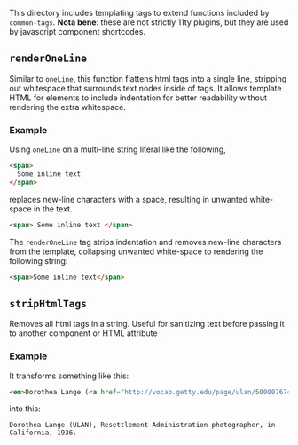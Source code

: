 This directory includes templating tags to extend functions included by `common-tags`. **Nota bene**: these are not strictly 11ty plugins, but they are used by javascript component shortcodes.

## `renderOneLine`

Similar to `oneLine`, this function flattens html tags into a single line, stripping out whitespace that surrounds text nodes inside of tags. It allows template HTML for elements to include indentation for better readability without rendering the extra whitespace.

### Example

Using `oneLine` on a multi-line string literal like the following,

```html
<span>
  Some inline text
</span>
```

replaces new-line characters with a space, resulting in unwanted white-space in the text.

```html
<span> Some inline text </span>
```

The `renderOneLine` tag strips indentation and removes new-line characters from the template, collapsing unwanted white-space to rendering the following string:

```html
<span>Some inline text</span>
```

## `stripHtmlTags`

Removes all html tags in a string. Useful for sanitizing text before passing it to another component or HTML attribute

### Example

It transforms something like this:

```html
<em>Dorothea Lange (<a href="http://vocab.getty.edu/page/ulan/500007674">ULAN</a>), Resettlement Administration photographer, in California</em>, 1936.
```

into this:

```
Dorothea Lange (ULAN), Resettlement Administration photographer, in California, 1936.
```
